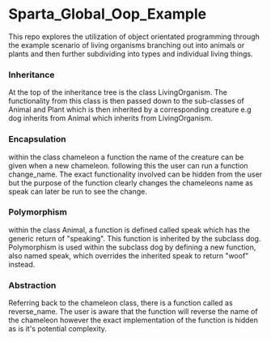 # Sparta_Global_Oop_Example

This repo explores the utilization of object orientated programming through the example scenario of living organisms branching out into animals or plants and then further subdividing into types and individual living things.

### Inheritance
At the top of the inheritance tree is the class LivingOrganism. The functionality from this class is then passed down to the sub-classes of Animal and Plant which is then inherited by a corresponding creature e.g dog inherits from Animal which inherits from LivingOrganism.

### Encapsulation
within the class chameleon a function the name of the creature can be given when a new chameleon. following this the user can run a function change_name. The exact functionality involved can be hidden from the user but the purpose of the function clearly changes the chameleons name as speak can later be run to see the change.

### Polymorphism
within the class Animal, a function is defined called speak which has the generic return of "speaking". This function is inherited by the subclass dog. Polymorphism is used within the subclass dog by defining a new function, also named speak, which overrides the inherited speak to return "woof" instead.

### Abstraction
Referring back to the chameleon class, there is a function called as reverse_name. The user is aware that the function will reverse the name of the chameleon however the exact implementation of the function is hidden as is it's potential complexity.
